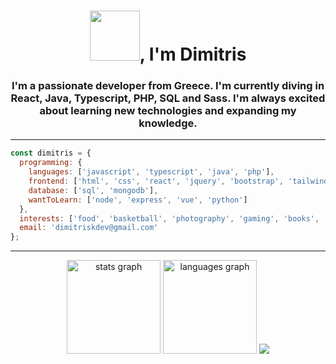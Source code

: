 
<h1 align="center"><img src="https://media.giphy.com/media/ulZ7gQQz9jwZzv224n/giphy.gif" width="80"></img>, I'm Dimitris</h1>
<h3 align="center">I'm a passionate developer from Greece. I'm currently diving in React, Java, Typescript, PHP, SQL and Sass. I'm always excited about learning new technologies and expanding my knowledge.</h3>

- ---
```javascript
const dimitris = {
  programming: {
    languages: ['javascript', 'typescript', 'java', 'php'],
    frontend: ['html', 'css', 'react', 'jquery', 'bootstrap', 'tailwind'],
    database: ['sql', 'mongodb'],
    wantToLearn: ['node', 'express', 'vue', 'python']
  },
  interests: ['food', 'basketball', 'photography', 'gaming', 'books', 'music'],
  email: 'dimitriskdev@gmail.com'
};
```
---
<div align="center">
  <img src="https://github-readme-stats.vercel.app/api?username=dimitriskd&theme=react&show_icons=true&hide_border=true&count_private=true" height="150" alt="stats graph"  />
  <img src="https://github-readme-streak-stats.herokuapp.com/?user=dimitriskd&theme=react&hide_border=true" height="150" alt="languages graph"  />
  <img src="https://github-readme-stats.vercel.app/api/top-langs/?username=dimitriskd&theme=react&show_icons=true&hide_border=true&layout=compact"  />
</div>

###
